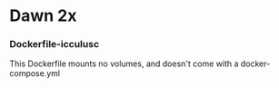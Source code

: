 # Dawn 2x

### Dockerfile-icculusc

This Dockerfile mounts no volumes, and doesn't come with a docker-compose.yml